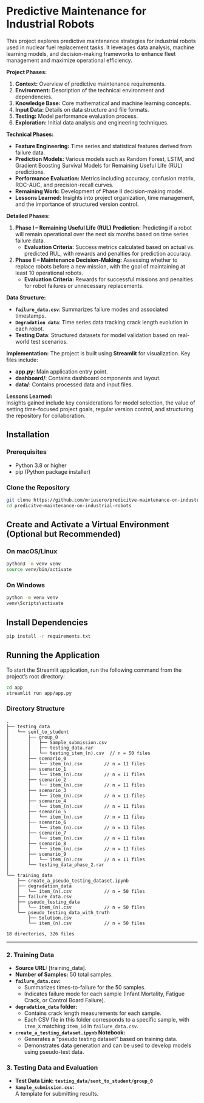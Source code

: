 # Predictive Maintenance for Industrial Robots

This project explores predictive maintenance strategies for industrial robots used in nuclear fuel replacement tasks. It leverages data analysis, machine learning models, and decision-making frameworks to enhance fleet management and maximize operational efficiency.

**Project Phases:**
1. **Context:** Overview of predictive maintenance requirements.
2. **Environment:** Description of the technical environment and dependencies.
3. **Knowledge Base:** Core mathematical and machine learning concepts.
4. **Input Data:** Details on data structure and file formats.
5. **Testing:** Model performance evaluation process.
6. **Exploration:** Initial data analysis and engineering techniques.

**Technical Phases:**
- **Feature Engineering:** Time series and statistical features derived from failure data.
- **Prediction Models:** Various models such as Random Forest, LSTM, and Gradient Boosting Survival Models for Remaining Useful Life (RUL) predictions.
- **Performance Evaluation:** Metrics including accuracy, confusion matrix, ROC-AUC, and precision-recall curves.
- **Remaining Work:** Development of Phase II decision-making model.
- **Lessons Learned:** Insights into project organization, time management, and the importance of structured version control.

**Detailed Phases:**
1. **Phase I – Remaining Useful Life (RUL) Prediction:** Predicting if a robot will remain operational over the next six months based on time series failure data.
   - **Evaluation Criteria:** Success metrics calculated based on actual vs. predicted RUL, with rewards and penalties for prediction accuracy.
2. **Phase II – Maintenance Decision-Making:** Assessing whether to replace robots before a new mission, with the goal of maintaining at least 10 operational robots.
   - **Evaluation Criteria:** Rewards for successful missions and penalties for robot failures or unnecessary replacements.

**Data Structure:**
- **`failure_data.csv`**: Summarizes failure modes and associated timestamps.
- **`Degradation data`**: Time series data tracking crack length evolution in each robot.
- **Testing Data**: Structured datasets for model validation based on real-world test scenarios.

**Implementation:**
The project is built using **Streamlit** for visualization. Key files include:
- **app.py**: Main application entry point.
- **dashboard/**: Contains dashboard components and layout.
- **data/**: Contains processed data and input files.

**Lessons Learned:**  
Insights gained include key considerations for model selection, the value of setting time-focused project goals, regular version control, and structuring the repository for collaboration.

## Installation

### Prerequisites
- Python 3.8 or higher
- pip (Python package installer)

### Clone the Repository
```bash
git clone https://github.com/mriusero/predicitve-maintenance-on-industrial-robots
cd predicitve-maintenance-on-industrial-robots
```

## Create and Activate a Virtual Environment (Optional but Recommended)

### On macOS/Linux
```bash
python3 -m venv venv
source venv/bin/activate
```

### On Windows
```bash
python -m venv venv
venv\Scripts\activate
```

## Install Dependencies
```bash
pip install -r requirements.txt
```

## Running the Application
To start the Streamlit application, run the following command from the project’s root directory:

```bash
cd app 
streamlit run app/app.py
```

### Directory Structure
```plaintext
.
├── testing_data
│   └── sent_to_student
│       ├── group_0
│       │   ├── Sample_submission.csv
│       │   ├── testing_data.rar
│       │   └── testing_item_(n).csv  // n = 50 files
│       ├── scenario_0
│       │   └── item_(n).csv        // n = 11 files
│       ├── scenario_1
│       │   └── item_(n).csv        // n = 11 files
│       ├── scenario_2
│       │   └── item_(n).csv        // n = 11 files
│       ├── scenario_3
│       │   └── item_(n).csv        // n = 11 files
│       ├── scenario_4
│       │   └── item_(n).csv        // n = 11 files
│       ├── scenario_5
│       │   └── item_(n).csv        // n = 11 files
│       ├── scenario_6
│       │   └── item_(n).csv        // n = 11 files
│       ├── scenario_7
│       │   └── item_(n).csv        // n = 11 files
│       ├── scenario_8
│       │   └── item_(n).csv        // n = 11 files
│       ├── scenario_9
│       │   └── item_(n).csv        // n = 11 files
│       └── testing_data_phase_2.rar
│
└── training_data
    ├── create_a_pseudo_testing_dataset.ipynb
    ├── degradation_data
    │   └── item_(n).csv            // n = 50 files
    ├── failure_data.csv
    ├── pseudo_testing_data
    │   └── item_(n).csv            // n = 50 files
    └── pseudo_testing_data_with_truth
        ├── Solution.csv
        └── item_(n).csv            // n = 50 files

18 directories, 326 files
```

---

### **2. Training Data**
- **Source URL:** [training_data].
- **Number of Samples:** 50 total samples.
- **`failure_data.csv`:**
  - Summarizes times-to-failure for the 50 samples.
  - Indicates failure mode for each sample (Infant Mortality, Fatigue Crack, or Control Board Failure).
- **`degradation_data` folder:**
  - Contains crack length measurements for each sample.
  - Each CSV file in this folder corresponds to a specific sample, with `item_X` matching `item_id` in `failure_data.csv`.
- **`create_a_testing_dataset.ipynb` Notebook:**
  - Generates a “pseudo testing dataset” based on training data.
  - Demonstrates data generation and can be used to develop models using pseudo-test data.

### **3. Testing Data and Evaluation**
- **Test Data Link: `testing_data/sent_to_student/group_0`** 
- **`Sample_submission.csv`:**  
  A template for submitting results.
